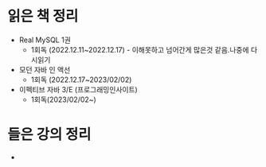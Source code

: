 # 읽은 책 정리
* Real MySQL 1권  
  * 1회독 (2022.12.11~2022.12.17) - 이해못하고 넘어간게 많은것 같음.나중에 다시읽기
* 모던 자바 인 액선  
  * 1회독 (2022.12.17~2023/02/02)
* 이펙티브 자바 3/E (프로그래밍인사이트)
    * 1회독(2023/02/02~)

# 들은 강의 정리
* 
